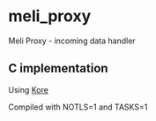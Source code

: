 meli_proxy
===
Meli Proxy - incoming data handler

C implementation
---

Using [Kore](https://github.com/jorisvink/kore)

Compiled with NOTLS=1 and TASKS=1
